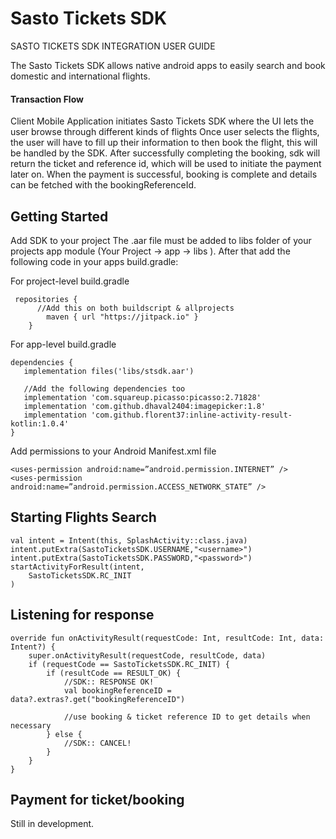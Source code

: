 # Sasto Tickets SDK
SASTO TICKETS SDK INTEGRATION USER GUIDE

The Sasto Tickets SDK allows native android apps  to  easily search and book domestic and international flights. 

#### Transaction Flow
Client Mobile Application initiates Sasto Tickets SDK where the UI lets the user browse through different kinds of flights
Once user selects the flights, the user will have to fill up their information to then book the flight, this will be handled by the SDK. After successfully completing the booking, sdk will return the ticket and reference id, which will be used to initiate the payment later on. When the payment is successful, booking is complete and details can be fetched with the bookingReferenceId.


## Getting Started
Add SDK to your project
The .aar file must be added to libs folder of your projects app module (Your Project -> app -> libs ). After that add the following code in your apps build.gradle:

For project-level build.gradle
```
 repositories {
      //Add this on both buildscript & allprojects
        maven { url "https://jitpack.io" }
    }

```

For app-level build.gradle
```
dependencies {
   implementation files('libs/stsdk.aar')

   //Add the following dependencies too
   implementation 'com.squareup.picasso:picasso:2.71828'
   implementation 'com.github.dhaval2404:imagepicker:1.8'
   implementation 'com.github.florent37:inline-activity-result-kotlin:1.0.4'
}
```


Add permissions to your Android Manifest.xml file

```
<uses-permission android:name=”android.permission.INTERNET” />
<uses-permission android:name=”android.permission.ACCESS_NETWORK_STATE” />
```

## Starting Flights Search

```
val intent = Intent(this, SplashActivity::class.java)
intent.putExtra(SastoTicketsSDK.USERNAME,"<username>")
intent.putExtra(SastoTicketsSDK.PASSWORD,"<password>")
startActivityForResult(intent,
    SastoTicketsSDK.RC_INIT
)
```

## Listening for response

```
override fun onActivityResult(requestCode: Int, resultCode: Int, data: Intent?) {
    super.onActivityResult(requestCode, resultCode, data)
    if (requestCode == SastoTicketsSDK.RC_INIT) {
        if (resultCode == RESULT_OK) {
            //SDK:: RESPONSE OK! 
            val bookingReferenceID = data?.extras?.get("bookingReferenceID")

            //use booking & ticket reference ID to get details when necessary
        } else {
            //SDK:: CANCEL!
        }
    }
}
```

## Payment for ticket/booking
Still in development.
